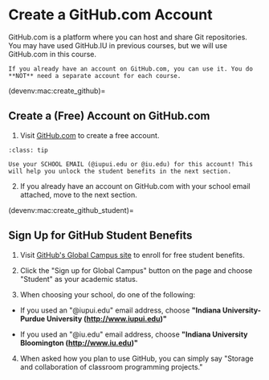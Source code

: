 # Create a GitHub.com Account

GitHub.com is a platform where you can host and share Git repositories. You may have used GitHub.IU in previous courses, but we will use GitHub.com in this course.

```{important}
If you already have an account on GitHub.com, you can use it. You do **NOT** need a separate account for each course.
```

(devenv:mac:create_github)=
## Create a (Free) Account on GitHub.com

1. Visit [GitHub.com](https://github.com) to create a free account.

`````{admonition} Pro Tip!
:class: tip

Use your SCHOOL EMAIL (@iupui.edu or @iu.edu) for this account! This will help you unlock the student benefits in the next section.
`````

2. If you already have an account on GitHub.com with your school email attached, move to the next section.

(devenv:mac:create_github_student)=
## Sign Up for GitHub Student Benefits

1. Visit [GitHub's Global Campus site](https://education.github.com/students) to enroll for free student benefits.

2. Click the "Sign up for Global Campus" button on the page and choose "Student" as your academic status.

3. When choosing your school, do one of the following:

  * If you used an "@iupui.edu" email address, choose **"Indiana University-Purdue University (http://www.iupui.edu)"**

  * If you used an "@iu.edu" email address, choose **"Indiana University Bloomington (http://www.iu.edu)"**

4. When asked how you plan to use GitHub, you can simply say "Storage and collaboration of classroom programming projects."